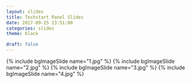 ```yaml
---
layout: slides
title: Techstart Panel Slides
date: 2017-09-25 13:51:00
categories: slides
theme: black

draft: false
---
```


{% include bgImageSlide name="1.jpg" %}
{% include bgImageSlide name="2.jpg" %}
{% include bgImageSlide name="3.jpg" %}
{% include bgImageSlide name="4.jpg" %}
